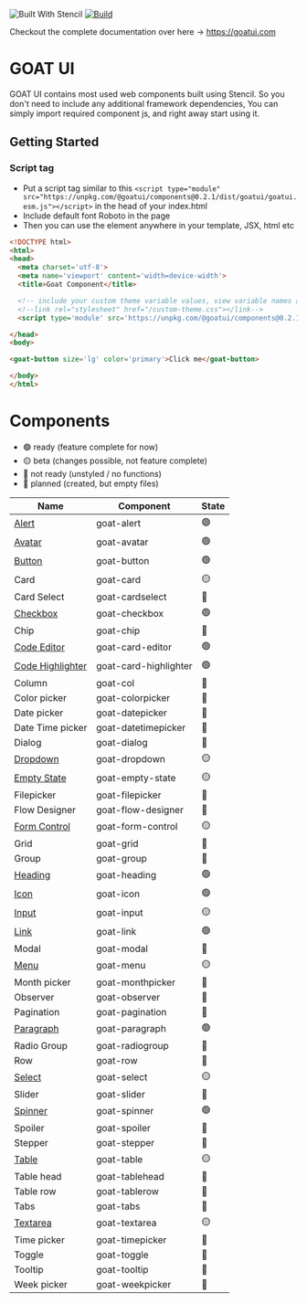 ![Built With Stencil](https://img.shields.io/badge/-Built%20With%20Stencil-16161d.svg?logo=data%3Aimage%2Fsvg%2Bxml%3Bbase64%2CPD94bWwgdmVyc2lvbj0iMS4wIiBlbmNvZGluZz0idXRmLTgiPz4KPCEtLSBHZW5lcmF0b3I6IEFkb2JlIElsbHVzdHJhdG9yIDE5LjIuMSwgU1ZHIEV4cG9ydCBQbHVnLUluIC4gU1ZHIFZlcnNpb246IDYuMDAgQnVpbGQgMCkgIC0tPgo8c3ZnIHZlcnNpb249IjEuMSIgaWQ9IkxheWVyXzEiIHhtbG5zPSJodHRwOi8vd3d3LnczLm9yZy8yMDAwL3N2ZyIgeG1sbnM6eGxpbms9Imh0dHA6Ly93d3cudzMub3JnLzE5OTkveGxpbmsiIHg9IjBweCIgeT0iMHB4IgoJIHZpZXdCb3g9IjAgMCA1MTIgNTEyIiBzdHlsZT0iZW5hYmxlLWJhY2tncm91bmQ6bmV3IDAgMCA1MTIgNTEyOyIgeG1sOnNwYWNlPSJwcmVzZXJ2ZSI%2BCjxzdHlsZSB0eXBlPSJ0ZXh0L2NzcyI%2BCgkuc3Qwe2ZpbGw6I0ZGRkZGRjt9Cjwvc3R5bGU%2BCjxwYXRoIGNsYXNzPSJzdDAiIGQ9Ik00MjQuNywzNzMuOWMwLDM3LjYtNTUuMSw2OC42LTkyLjcsNjguNkgxODAuNGMtMzcuOSwwLTkyLjctMzAuNy05Mi43LTY4LjZ2LTMuNmgzMzYuOVYzNzMuOXoiLz4KPHBhdGggY2xhc3M9InN0MCIgZD0iTTQyNC43LDI5Mi4xSDE4MC40Yy0zNy42LDAtOTIuNy0zMS05Mi43LTY4LjZ2LTMuNkgzMzJjMzcuNiwwLDkyLjcsMzEsOTIuNyw2OC42VjI5Mi4xeiIvPgo8cGF0aCBjbGFzcz0ic3QwIiBkPSJNNDI0LjcsMTQxLjdIODcuN3YtMy42YzAtMzcuNiw1NC44LTY4LjYsOTIuNy02OC42SDMzMmMzNy45LDAsOTIuNywzMC43LDkyLjcsNjguNlYxNDEuN3oiLz4KPC9zdmc%2BCg%3D%3D&colorA=16161d&style=flat-square)
[![Build](https://github.com/goatui/ui/workflows/Build/badge.svg)](https://github.com/goatui/ui/actions?workflow=Build)

Checkout the complete documentation over here -> https://goatui.com

# GOAT UI

GOAT UI contains most used web components built using Stencil. So you don't need to include any additional framework
dependencies, You can simply import required component js, and right away start using it.

## Getting Started

### Script tag

- Put a script tag similar to
  this `<script type="module" src="https://unpkg.com/@goatui/components@0.2.1/dist/goatui/goatui.esm.js"></script>` in
  the head of your index.html
- Include default font Roboto in the page
- Then you can use the element anywhere in your template, JSX, html etc

```html
<!DOCTYPE html>
<html>
<head>
  <meta charset='utf-8'>
  <meta name='viewport' content='width=device-width'>
  <title>Goat Component</title>

  <!-- include your custom theme variable values, view variable names at https://unpkg.com/@goatui/components@1.0.2/dist/goatui/styles/theme.css -->
  <!--link rel="stylesheet" href="/custom-theme.css"></link-->
  <script type='module' src='https://unpkg.com/@goatui/components@0.2.1/dist/goatui/goatui.esm.js'></script>

</head>
<body>

<goat-button size='lg' color='primary'>Click me</goat-button>

</body>
</html>
```

# Components

- 🟢 ready (feature complete for now)
- 🟡 beta (changes possible, not feature complete)
- 🔴 not ready (unstyled / no functions)
- 🔵 planned (created, but empty files)

| Name                                                               | Component           | State |
|--------------------------------------------------------------------|---------------------|-------|
| [Alert](https://goatui.com/components/alert)                       | goat-alert          | 🟢    |
| [Avatar](https://goatui.com/components/avatar)                     | goat-avatar         | 🟢    |
| [Button](https://goatui.com/components/button)                     | goat-button         | 🟢    |
| Card                                                               | goat-card           | 🟡    |
| Card Select                                                        | goat-cardselect     | 🔵    |
| [Checkbox](https://goatui.com/components/checkbox)                 | goat-checkbox       | 🟢    |
| Chip                                                               | goat-chip           | 🔵    |
| [Code Editor](https://goatui.com/components/code-editor)           | goat-card-editor    | 🟢    |
| [Code Highlighter](https://goatui.com/components/code-highlighter) | goat-card-highlighter    | 🟢    |
| Column                                                             | goat-col            | 🔵    |
| Color picker                                                       | goat-colorpicker    | 🔵    |
| Date picker                                                        | goat-datepicker     | 🔵    |
| Date Time picker                                                   | goat-datetimepicker | 🔵    |
| Dialog                                                             | goat-dialog         | 🔵    |
| [Dropdown](https://goatui.com/components/goat-dropdown)            | goat-dropdown       | 🟡    |
| [Empty State](https://goatui.com/components/goat-empty-state)      | goat-empty-state    | 🟡    |
| Filepicker                                                         | goat-filepicker     | 🔵    |
| Flow Designer                                                      | goat-flow-designer  | 🔵    |
| [Form Control](https://goatui.com/components/goat-form-control)    | goat-form-control   | 🟡    |
| Grid                                                               | goat-grid           | 🔵    |
| Group                                                              | goat-group          | 🔵    |
| [Heading](https://goatui.com/components/heading)                   | goat-heading        | 🟢    |
| [Icon](https://goatui.com/components/icon)                         | goat-icon           | 🟢    |
| [Input](https://goatui.com/components/input)                       | goat-input          | 🟡    |
| [Link](https://goatui.com/components/link)                         | goat-link           | 🟢    |
| Modal                                                              | goat-modal          | 🔵    |
| [Menu](https://goatui.com/components/menu)                         | goat-menu           | 🟡    |
| Month picker                                                       | goat-monthpicker    | 🔵    |
| Observer                                                           | goat-observer       | 🔵    |
| Pagination                                                         | goat-pagination     | 🔵    |
| [Paragraph](https://goatui.com/components/paragraph)               | goat-paragraph      | 🟢    |
| Radio Group                                                        | goat-radiogroup     | 🔵    |
| Row                                                                | goat-row            | 🔵    |
| [Select](https://goatui.com/components/select)                     | goat-select         | 🟡    |
| Slider                                                             | goat-slider         | 🔵    |
| [Spinner](https://goatui.com/components/spinner)                   | goat-spinner        | 🟢    |
| Spoiler                                                            | goat-spoiler        | 🔵    |
| Stepper                                                            | goat-stepper        | 🔵    |
| [Table](https://goatui.com/components/goat-table)                  | goat-table          | 🟡    |
| Table head                                                         | goat-tablehead      | 🔵    |
| Table row                                                          | goat-tablerow       | 🔵    |
| Tabs                                                               | goat-tabs           | 🔵    |
| [Textarea](https://goatui.com/components/textarea)                 | goat-textarea       | 🟡    |
| Time picker                                                        | goat-timepicker     | 🔵    |
| Toggle                                                             | goat-toggle         | 🔵    |
| Tooltip                                                            | goat-tooltip        | 🔵    |
| Week picker                                                        | goat-weekpicker     | 🔵    |
